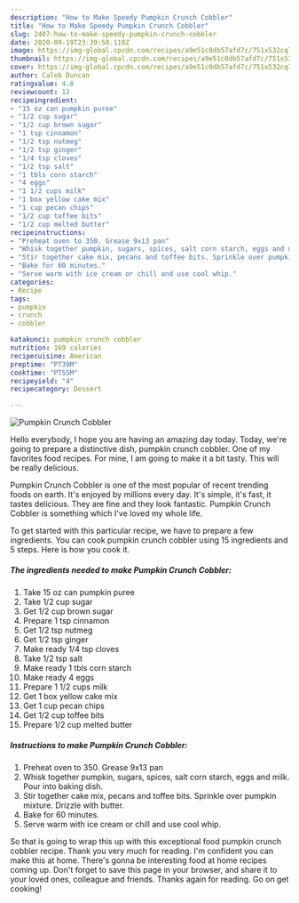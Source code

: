 ```yaml
---
description: "How to Make Speedy Pumpkin Crunch Cobbler"
title: "How to Make Speedy Pumpkin Crunch Cobbler"
slug: 2407-how-to-make-speedy-pumpkin-crunch-cobbler
date: 2020-09-19T23:39:58.110Z
image: https://img-global.cpcdn.com/recipes/a9e51c0db57afd7c/751x532cq70/pumpkin-crunch-cobbler-recipe-main-photo.jpg
thumbnail: https://img-global.cpcdn.com/recipes/a9e51c0db57afd7c/751x532cq70/pumpkin-crunch-cobbler-recipe-main-photo.jpg
cover: https://img-global.cpcdn.com/recipes/a9e51c0db57afd7c/751x532cq70/pumpkin-crunch-cobbler-recipe-main-photo.jpg
author: Caleb Duncan
ratingvalue: 4.8
reviewcount: 12
recipeingredient:
- "15 oz can pumpkin puree"
- "1/2 cup sugar"
- "1/2 cup brown sugar"
- "1 tsp cinnamon"
- "1/2 tsp nutmeg"
- "1/2 tsp ginger"
- "1/4 tsp cloves"
- "1/2 tsp salt"
- "1 tbls corn starch"
- "4 eggs"
- "1 1/2 cups milk"
- "1 box yellow cake mix"
- "1 cup pecan chips"
- "1/2 cup toffee bits"
- "1/2 cup melted butter"
recipeinstructions:
- "Preheat oven to 350. Grease 9x13 pan"
- "Whisk together pumpkin, sugars, spices, salt corn starch, eggs and milk. Pour into baking dish."
- "Stir together cake mix, pecans and toffee bits. Sprinkle over pumpkin mixture. Drizzle with butter."
- "Bake for 60 minutes."
- "Serve warm with ice cream or chill and use cool whip."
categories:
- Recipe
tags:
- pumpkin
- crunch
- cobbler

katakunci: pumpkin crunch cobbler 
nutrition: 169 calories
recipecuisine: American
preptime: "PT39M"
cooktime: "PT55M"
recipeyield: "4"
recipecategory: Dessert

---
```



![Pumpkin Crunch Cobbler](https://img-global.cpcdn.com/recipes/a9e51c0db57afd7c/751x532cq70/pumpkin-crunch-cobbler-recipe-main-photo.jpg)

Hello everybody, I hope you are having an amazing day today. Today, we're going to prepare a distinctive dish, pumpkin crunch cobbler. One of my favorites food recipes. For mine, I am going to make it a bit tasty. This will be really delicious.

Pumpkin Crunch Cobbler is one of the most popular of recent trending foods on earth. It's enjoyed by millions every day. It's simple, it's fast, it tastes delicious. They are fine and they look fantastic. Pumpkin Crunch Cobbler is something which I've loved my whole life.




To get started with this particular recipe, we have to prepare a few ingredients. You can cook pumpkin crunch cobbler using 15 ingredients and 5 steps. Here is how you cook it.

<!--inarticleads1-->

##### The ingredients needed to make Pumpkin Crunch Cobbler:

1. Take 15 oz can pumpkin puree
1. Take 1/2 cup sugar
1. Get 1/2 cup brown sugar
1. Prepare 1 tsp cinnamon
1. Get 1/2 tsp nutmeg
1. Get 1/2 tsp ginger
1. Make ready 1/4 tsp cloves
1. Take 1/2 tsp salt
1. Make ready 1 tbls corn starch
1. Make ready 4 eggs
1. Prepare 1 1/2 cups milk
1. Get 1 box yellow cake mix
1. Get 1 cup pecan chips
1. Get 1/2 cup toffee bits
1. Prepare 1/2 cup melted butter




<!--inarticleads2-->

##### Instructions to make Pumpkin Crunch Cobbler:

1. Preheat oven to 350. Grease 9x13 pan
1. Whisk together pumpkin, sugars, spices, salt corn starch, eggs and milk. Pour into baking dish.
1. Stir together cake mix, pecans and toffee bits. Sprinkle over pumpkin mixture. Drizzle with butter.
1. Bake for 60 minutes.
1. Serve warm with ice cream or chill and use cool whip.




So that is going to wrap this up with this exceptional food pumpkin crunch cobbler recipe. Thank you very much for reading. I'm confident you can make this at home. There's gonna be interesting food at home recipes coming up. Don't forget to save this page in your browser, and share it to your loved ones, colleague and friends. Thanks again for reading. Go on get cooking!
